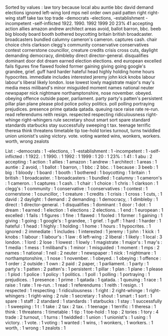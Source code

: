 Sorted by values :
law tory because local abu auntie bbc david demand elections ignored left-wing lord mps neil order own paid patten right right-wing staff take tax top trade -democrats -elections, -establishment -incompetent -self-inflicted 1922. 1990. 1992 1999 20 23% 41 accepting action allies amazon andrew architect areas avoid, ballot barron, bbc. beeb big bloody board booth bothered boycotting britain british broadcaster. broadcasters bundled calumny cameron's cameron. captures cash. chair choice chris clarkson clegg's community conservative conservatives contest cornerstone councillor, creature credits crisis cross cuts, daylight demanding democracy, dimbleby direct director-general. disqualifies dominant door dot dream earned election elections. end european excelled fails figures fine flawed fooled former gaining giving going google's grandee, grief. guff hard harder hateful head highly holding home hours hypocrites. immediate includes interested jeremy john kick knobs labour labour's liberal likely london. lose lowest lowly magistrate major's may's media mess miliband's minor misguided moment names national neuter newspaper nick nightmare northamptonshire, nose november. obeyed. obeying offence outside paper, parliament. party party's patten's persistent pillar plan plane please plod police policy politics. poll polling portraying prejudices. presence prime qatada qatada. queuing race raise rate re-run. read referendums reith resign. respected respecting ridiculousness right-whinge right-whingers rule secretary shout smart sort spare standard standards starbucks stay successfully sweeping t tax. teenage terrific theresa think threatens timetable tip toe-hold tories turnout, turns twiddled union unionist's using victory. vote. voting wanted wins, wonkers, workers. worth, wrong zealots 

List :
-democrats : 1
-elections, : 1
-establishment : 1
-incompetent : 1
-self-inflicted : 1
1922. : 1
1990. : 1
1992 : 1
1999 : 1
20 : 1
23% : 1
41 : 1
abu : 2
accepting : 1
action : 1
allies : 1
amazon : 1
andrew : 1
architect : 1
areas : 1
auntie : 2
avoid, : 1
ballot : 1
barron, : 1
bbc : 2
bbc. : 1
because : 3
beeb : 1
big : 1
bloody : 1
board : 1
booth : 1
bothered : 1
boycotting : 1
britain : 1
british : 1
broadcaster. : 1
broadcasters : 1
bundled : 1
calumny : 1
cameron's : 1
cameron. : 1
captures : 1
cash. : 1
chair : 1
choice : 1
chris : 1
clarkson : 1
clegg's : 1
community : 1
conservative : 1
conservatives : 1
contest : 1
cornerstone : 1
councillor, : 1
creature : 1
credits : 1
crisis : 1
cross : 1
cuts, : 1
david : 2
daylight : 1
demand : 2
demanding : 1
democracy, : 1
dimbleby : 1
direct : 1
director-general. : 1
disqualifies : 1
dominant : 1
door : 1
dot : 1
dream : 1
earned : 1
election : 1
elections : 2
elections. : 1
end : 1
european : 1
excelled : 1
fails : 1
figures : 1
fine : 1
flawed : 1
fooled : 1
former : 1
gaining : 1
giving : 1
going : 1
google's : 1
grandee, : 1
grief. : 1
guff : 1
hard : 1
harder : 1
hateful : 1
head : 1
highly : 1
holding : 1
home : 1
hours : 1
hypocrites. : 1
ignored : 2
immediate : 1
includes : 1
interested : 1
jeremy : 1
john : 1
kick : 1
knobs : 1
labour : 1
labour's : 1
law : 6
left-wing : 2
liberal : 1
likely : 1
local : 3
london. : 1
lord : 2
lose : 1
lowest : 1
lowly : 1
magistrate : 1
major's : 1
may's : 1
media : 1
mess : 1
miliband's : 1
minor : 1
misguided : 1
moment : 1
mps : 2
names : 1
national : 1
neil : 2
neuter : 1
newspaper : 1
nick : 1
nightmare : 1
northamptonshire, : 1
nose : 1
november. : 1
obeyed. : 1
obeying : 1
offence : 1
order : 2
outside : 1
own : 2
paid : 2
paper, : 1
parliament. : 1
party : 1
party's : 1
patten : 2
patten's : 1
persistent : 1
pillar : 1
plan : 1
plane : 1
please : 1
plod : 1
police : 1
policy : 1
politics. : 1
poll : 1
polling : 1
portraying : 1
prejudices. : 1
presence : 1
prime : 1
qatada : 1
qatada. : 1
queuing : 1
race : 1
raise : 1
rate : 1
re-run. : 1
read : 1
referendums : 1
reith : 1
resign. : 1
respected : 1
respecting : 1
ridiculousness : 1
right : 2
right-whinge : 1
right-whingers : 1
right-wing : 2
rule : 1
secretary : 1
shout : 1
smart : 1
sort : 1
spare : 1
staff : 2
standard : 1
standards : 1
starbucks : 1
stay : 1
successfully : 1
sweeping : 1
t : 1
take : 2
tax : 2
tax. : 1
teenage : 1
terrific : 1
theresa : 1
think : 1
threatens : 1
timetable : 1
tip : 1
toe-hold : 1
top : 2
tories : 1
tory : 4
trade : 2
turnout, : 1
turns : 1
twiddled : 1
union : 1
unionist's : 1
using : 1
victory. : 1
vote. : 1
voting : 1
wanted : 1
wins, : 1
wonkers, : 1
workers. : 1
worth, : 1
wrong : 1
zealots : 1
